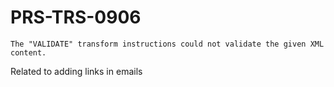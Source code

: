 # PRS-TRS-0906

`The "VALIDATE" transform instructions could not validate the given XML content.`

Related to adding links in emails